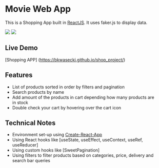 # Movie Web App

This is a Shopping App built in [ReactJS](http://facebook.github.io/react/index.html).
It uses faker.js to display data.

![](/print_screen/products-demo.png?raw=true)
![](/print_screen/cart-demo.png?raw=true)

## Live Demo
[Shopping APP] (https://bkwasecki.github.io/shop_project/)

## Features

* List of products sorted in order by filters and pagination 
* Search products by name
* Add amount of the products in cart depending how many products are in stock
* Double check your cart by hovering over the cart icon

## Technical Notes

* Environment set-up using [Create-React-App](https://github.com/facebookincubator/create-react-app)
* Using React hooks like [useState, useEffect, useContext, useRef, useReducer]
* Using custom hooks like [SweetPagination]
* Using filters to filter products based on categories, price, delivery and search bar queries